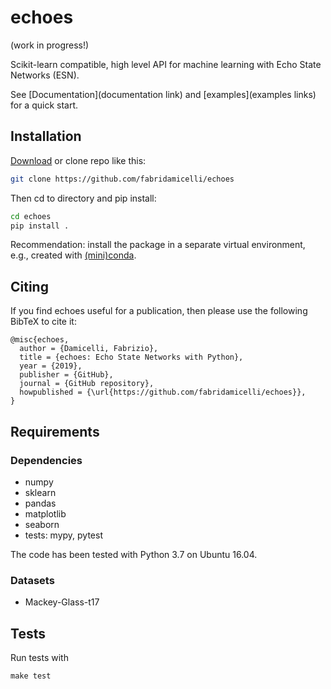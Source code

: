 # echoes 
(work in progress!)

Scikit-learn compatible, high level API for machine learning with Echo State Networks (ESN).

See [Documentation](documentation link) and [examples](examples links) for a quick start.

## Installation
[Download](https://github.com/fabridamicelli/echoes/archive/master.zip) or clone repo like this:
```sh
git clone https://github.com/fabridamicelli/echoes
```

Then cd to directory and pip install:
```sh
cd echoes
pip install .
```
Recommendation: install the package in a separate virtual environment, e.g., created with [(mini)conda](https://conda.io/docs/user-guide/install/index.html).

## Citing

If you find echoes useful for a publication, then please use the following BibTeX to cite it:

```
@misc{echoes,
  author = {Damicelli, Fabrizio},
  title = {echoes: Echo State Networks with Python},
  year = {2019},
  publisher = {GitHub},
  journal = {GitHub repository},
  howpublished = {\url{https://github.com/fabridamicelli/echoes}},
}
```

## Requirements
### Dependencies
 - numpy
 - sklearn
 - pandas
 - matplotlib
 - seaborn
 - tests: mypy, pytest 

The code has been tested with Python 3.7 on Ubuntu 16.04.

### Datasets
 - Mackey-Glass-t17 

## Tests 
Run tests with 
```
make test
```
